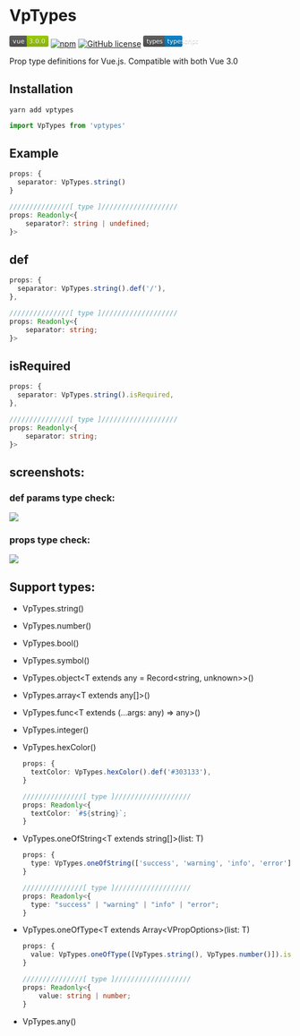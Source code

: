 # VpTypes

<svg xmlns="http://www.w3.org/2000/svg" xmlns:xlink="http://www.w3.org/1999/xlink" width="70" height="20" role="img" aria-label="vue: 3.0.0"><title>vue: 3.0.0</title><linearGradient id="s" x2="0" y2="100%"><stop offset="0" stop-color="#bbb" stop-opacity=".1"/><stop offset="1" stop-opacity=".1"/></linearGradient><clipPath id="r"><rect width="70" height="20" rx="3" fill="#fff"/></clipPath><g clip-path="url(#r)"><rect width="31" height="20" fill="#555"/><rect x="31" width="39" height="20" fill="#97ca00"/><rect width="70" height="20" fill="url(#s)"/></g><g fill="#fff" text-anchor="middle" font-family="Verdana,Geneva,DejaVu Sans,sans-serif" text-rendering="geometricPrecision" font-size="110"><text aria-hidden="true" x="165" y="150" fill="#010101" fill-opacity=".3" transform="scale(.1)" textLength="210">vue</text><text x="165" y="140" transform="scale(.1)" fill="#fff" textLength="210">vue</text><text aria-hidden="true" x="495" y="150" fill="#010101" fill-opacity=".3" transform="scale(.1)" textLength="290">3.0.0</text><text x="495" y="140" transform="scale(.1)" fill="#fff" textLength="290">3.0.0</text></g></svg>
[![npm](https://img.shields.io/npm/v/vptypes)](https://www.npmjs.com/package/vptypes)
[![GitHub license](https://img.shields.io/github/license/JasKang/vptypes)](https://github.com/JasKang/vptypes/blob/main/LICENSE)
<svg xmlns="http://www.w3.org/2000/svg" xmlns:xlink="http://www.w3.org/1999/xlink" width="104" height="20" role="img" aria-label="types: typescript"><title>types: typescript</title><linearGradient id="s" x2="0" y2="100%"><stop offset="0" stop-color="#bbb" stop-opacity=".1"/><stop offset="1" stop-opacity=".1"/></linearGradient><clipPath id="r"><rect width="104" height="20" rx="3" fill="#fff"/></clipPath><g clip-path="url(#r)"><rect width="39" height="20" fill="#555"/><rect x="39" width="65" height="20" fill="#007ec6"/><rect width="104" height="20" fill="url(#s)"/></g><g fill="#fff" text-anchor="middle" font-family="Verdana,Geneva,DejaVu Sans,sans-serif" text-rendering="geometricPrecision" font-size="110"><text aria-hidden="true" x="205" y="150" fill="#010101" fill-opacity=".3" transform="scale(.1)" textLength="290">types</text><text x="205" y="140" transform="scale(.1)" fill="#fff" textLength="290">types</text><text aria-hidden="true" x="705" y="150" fill="#010101" fill-opacity=".3" transform="scale(.1)" textLength="550">typescript</text><text x="705" y="140" transform="scale(.1)" fill="#fff" textLength="550">typescript</text></g></svg>

Prop type definitions for Vue.js. Compatible with both Vue 3.0

## Installation

```shell
yarn add vptypes
```

```ts
import VpTypes from 'vptypes'
```

## Example

```ts
props: {
  separator: VpTypes.string()
}

///////////////[ type ]///////////////////
props: Readonly<{
    separator?: string | undefined;
}>
```

## def

```ts
props: {
  separator: VpTypes.string().def('/'),
},

///////////////[ type ]///////////////////
props: Readonly<{
    separator: string;
}>
```

## isRequired

```ts
props: {
  separator: VpTypes.string().isRequired,
},

///////////////[ type ]///////////////////
props: Readonly<{
    separator: string;
}>
```

## screenshots:

### def params type check:

<kbd>
<img src="https://user-images.githubusercontent.com/5652594/106007054-d9f40e80-60f0-11eb-8dda-aeb06174c313.png" />
</kbd>

### props type check:

<kbd>
<img src="https://user-images.githubusercontent.com/5652594/106007064-db253b80-60f0-11eb-8ca5-f8ea1836bcd3.png" />
</kbd>
    
    
        
        
## Support types:

- VpTypes.string<T extends string = string>()

- VpTypes.number()

- VpTypes.bool()

- VpTypes.symbol()

- VpTypes.object<T extends any = Record<string, unknown>>()

- VpTypes.array<T extends any[]>()

- VpTypes.func<T extends (...args: any) => any>()

- VpTypes.integer()

- VpTypes.hexColor()

  ```ts
  props: {
    textColor: VpTypes.hexColor().def('#303133'),
  }

  ///////////////[ type ]///////////////////
  props: Readonly<{
    textColor: `#${string}`;
  }
  ```

- VpTypes.oneOfString<T extends string[]>(list: T)

  ```ts
  props: {
    type: VpTypes.oneOfString(['success', 'warning', 'info', 'error']).def('info'),
  }

  ///////////////[ type ]///////////////////
  props: Readonly<{
    type: "success" | "warning" | "info" | "error";
  }
  ```

- VpTypes.oneOfType<T extends Array<VPropOptions<any>>(list: T)

  ```ts
  props: {
    value: VpTypes.oneOfType([VpTypes.string(), VpTypes.number()]).isRequired,
  }

  ///////////////[ type ]///////////////////
  props: Readonly<{
      value: string | number;
  }
  ```

- VpTypes.any()
